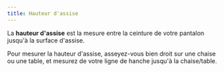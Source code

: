 ```yaml
---
title: Hauteur d'assise
---
```


La **hauteur d'assise** est la mesure entre la ceinture de votre pantalon jusqu'à la surface d'assise.

Pour mesurer la hauteur d'assise, asseyez-vous bien droit sur une chaise ou une table, et mesurez de votre ligne de hanche jusqu'à la chaise/table.
